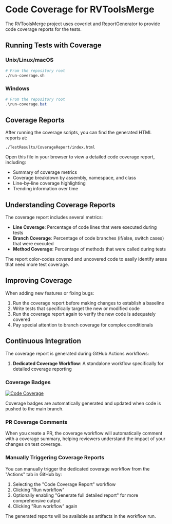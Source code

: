 # Code Coverage for RVToolsMerge

The RVToolsMerge project uses coverlet and ReportGenerator to provide code coverage reports for the tests.

## Running Tests with Coverage

### Unix/Linux/macOS

```bash
# From the repository root
./run-coverage.sh
```

### Windows

```powershell
# From the repository root
.\run-coverage.bat
```

## Coverage Reports

After running the coverage scripts, you can find the generated HTML reports at:

```
./TestResults/CoverageReport/index.html
```

Open this file in your browser to view a detailed code coverage report, including:

- Summary of coverage metrics
- Coverage breakdown by assembly, namespace, and class
- Line-by-line coverage highlighting
- Trending information over time

## Understanding Coverage Reports

The coverage report includes several metrics:

- **Line Coverage**: Percentage of code lines that were executed during tests
- **Branch Coverage**: Percentage of code branches (if/else, switch cases) that were executed
- **Method Coverage**: Percentage of methods that were called during tests

The report color-codes covered and uncovered code to easily identify areas that need more test coverage.

## Improving Coverage

When adding new features or fixing bugs:

1. Run the coverage report before making changes to establish a baseline
2. Write tests that specifically target the new or modified code
3. Run the coverage report again to verify the new code is adequately covered
4. Pay special attention to branch coverage for complex conditionals

## Continuous Integration

The coverage report is generated during GitHub Actions workflows:

1. **Dedicated Coverage Workflow**: A standalone workflow specifically for detailed coverage reporting

### Coverage Badges

[![Code Coverage](https://github.com/sbroenne/RvToolsMerge/raw/gh-pages/badges/coverage.svg)](https://github.com/sbroenne/RvToolsMerge/actions/workflows/code-coverage.yml)

Coverage badges are automatically generated and updated when code is pushed to the main branch.

### PR Coverage Comments

When you create a PR, the coverage workflow will automatically comment with a coverage summary, helping reviewers understand the impact of your changes on test coverage.

### Manually Triggering Coverage Reports

You can manually trigger the dedicated coverage workflow from the "Actions" tab in GitHub by:

1. Selecting the "Code Coverage Report" workflow
2. Clicking "Run workflow"
3. Optionally enabling "Generate full detailed report" for more comprehensive output
4. Clicking "Run workflow" again

The generated reports will be available as artifacts in the workflow run.